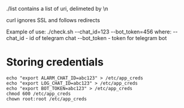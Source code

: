./list contains a list of uri, delimeted by \n

curl ignores SSL and follows redirects

Example of use:
./check.sh --chat_id=123 --bot_token=456
where:
--chat_id - id of telegram chat
--bot_token - token for telegram bot

# Storing credentials
```
echo "export ALARM_CHAT_ID=abc123" > /etc/app_creds
echo "export LOG_CHAT_ID=abc123" > /etc/app_creds
echo "export BOT_TOKEN=abc123" > /etc/app_creds
chmod 600 /etc/app_creds
chown root:root /etc/app_creds
```
